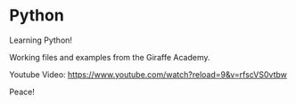 # Python
Learning Python!

Working files and examples from the Giraffe Academy.

Youtube Video: https://www.youtube.com/watch?reload=9&v=rfscVS0vtbw

Peace!
